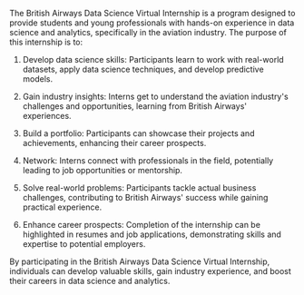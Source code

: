 The British Airways Data Science Virtual Internship is a program designed to provide students and young professionals with hands-on experience in data science and analytics, specifically in the aviation industry. The purpose of this internship is to:

1. Develop data science skills: Participants learn to work with real-world datasets, apply data science techniques, and develop predictive models.

2. Gain industry insights: Interns get to understand the aviation industry's challenges and opportunities, learning from British Airways' experiences.

3. Build a portfolio: Participants can showcase their projects and achievements, enhancing their career prospects.

4. Network: Interns connect with professionals in the field, potentially leading to job opportunities or mentorship.

5. Solve real-world problems: Participants tackle actual business challenges, contributing to British Airways' success while gaining practical experience.

6. Enhance career prospects: Completion of the internship can be highlighted in resumes and job applications, demonstrating skills and expertise to potential employers.

By participating in the British Airways Data Science Virtual Internship, individuals can develop valuable skills, gain industry experience, and boost their careers in data science and analytics.
